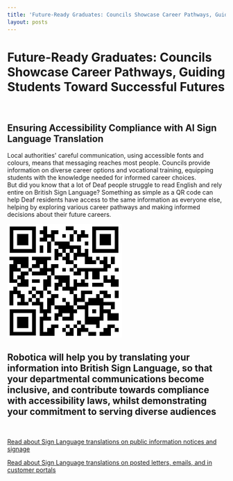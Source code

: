 ```yaml
---
title: 'Future-Ready Graduates: Councils Showcase Career Pathways, Guiding Students Toward Successful Futures'
layout: posts
---
```


# Future-Ready Graduates: Councils Showcase Career Pathways, Guiding Students Toward Successful Futures

![]()

## Ensuring Accessibility Compliance with AI Sign Language Translation

Local authorities' careful communication, using accessible fonts and colours, means that messaging reaches most people.  Councils provide information on diverse career options and vocational training, equipping students with the knowledge needed for informed career choices.  
But did you know that a lot of Deaf people struggle to read English and rely entire on British Sign Language?
Something as simple as a QR code can help Deaf residents have access to the same information as everyone else, helping by exploring various career pathways and making informed decisions about their future careers.

![QR Code](/posts/images/qr-contact.png)

## Robotica will help you by translating your information into British Sign Language, so that your departmental communications become inclusive, and contribute towards compliance with accessibility laws, whilst demonstrating your commitment to serving diverse audiences

<br/>

[Read about Sign Language translations on public information notices and signage](/solutions/gazette)

[Read about Sign Language translations on posted letters, emails, and in customer portals](/solutions/correspondent)
